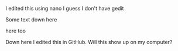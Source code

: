I edited this using nano
I guess I don't have gedit










Some text down here









here too






Down here I edited  this in GitHub. Will this show up on my computer?
